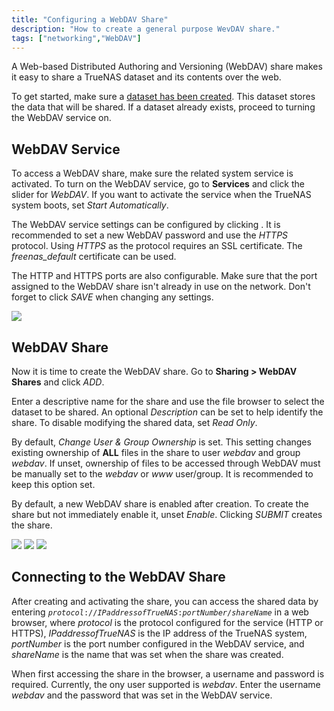 ```yaml
---
title: "Configuring a WebDAV Share"
description: "How to create a general purpose WevDAV share."
tags: ["networking","WebDAV"]
---
```


A Web-based Distributed Authoring and Versioning (WebDAV) share makes it easy to share a TrueNAS dataset and its contents over the web.

To get started, make sure a <a href="/hub/initial-setup/storage/datasets">dataset has been created</a>. This dataset stores the data that will be shared. If a dataset already exists, proceed to turning the WebDAV service on.

## WebDAV Service

To access a WebDAV share, make sure the related system service is activated.
To turn on the WebDAV service, go to **Services** and click the slider for *WebDAV*. If you want to activate the service when the TrueNAS system boots, set *Start Automatically*.

The WebDAV service settings can be configured by clicking <i class="fas fa-pen" aria-hidden="true" title="Pen"></i>. It is recommended to set a new WebDAV password and use the *HTTPS* protocol. Using *HTTPS* as the protocol requires an SSL certificate. The *freenas_default* certificate can be used.

The HTTP and HTTPS ports are also configurable.
Make sure that the port assigned to the WebDAV share isn't already in use on the network.
Don't forget to click *SAVE* when changing any settings.

<img src="/images/Webdav4.png">

## WebDAV Share

Now it is time to create the WebDAV share. Go to **Sharing > WebDAV Shares** and click *ADD*.

Enter a descriptive name for the share and use the file browser to select the dataset to be shared. An optional *Description* can be set to help identify the share. To disable modifying the shared data, set *Read Only*.

By default, *Change User & Group Ownership* is set. This setting changes existing ownership of **ALL** files in the share to user *webdav* and group *webdav*. If unset, ownership of files to be accessed through WebDAV must be manually set to the *webdav* or *www* user/group. It is recommended to keep this option set.

By default, a new WebDAV share is enabled after creation. To create the share but not immediately enable it, unset *Enable*.
Clicking *SUBMIT* creates the share.

<img src="/images/Webdav1.png">
<img src="/images/Webdav2.png">
<img src="/images/Webdav3.png">

## Connecting to the WebDAV Share

After creating and activating the share, you can access the shared data by entering <code><i>protocol</i>://<i>IPaddressofTrueNAS</i>:<i>portNumber</i>/<i>shareName</i></code> in a web browser, where *protocol* is the protocol configured for the service (HTTP or HTTPS), *IPaddressofTrueNAS* is the IP address of the TrueNAS system, *portNumber* is the port number configured in the WebDAV service, and *shareName* is the name that was set when the share was created.

When first accessing the share in the browser, a username and password is required. Currently, the ony user supported is *webdav*. Enter the username *webdav* and the password that was set in the WebDAV service.
